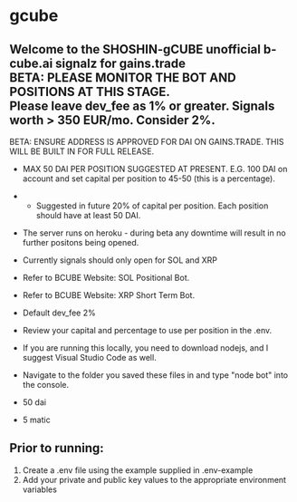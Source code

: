# gcube


 Welcome to the SHOSHIN-gCUBE unofficial b-cube.ai signalz for gains.trade                    
BETA:   PLEASE MONITOR THE BOT AND POSITIONS AT THIS STAGE.                           
Please leave dev_fee as 1% or greater. 
Signals worth > 350 EUR/mo. Consider 2%.              
--------------------------------------------------------------------------------
BETA: ENSURE ADDRESS IS APPROVED FOR DAI ON GAINS.TRADE. THIS WILL BE BUILT IN FOR FULL RELEASE. 

- MAX 50 DAI PER POSITION SUGGESTED AT PRESENT. E.G. 100 DAI on account and set capital per position to 45-50 (this is a percentage).
- - Suggested in future 20% of capital per position. Each position should have at least 50 DAI.

 - The server runs on heroku - during beta any downtime will result in no further positons being opened. 
 - Currently signals should only open for SOL and XRP                                                     
 - Refer to BCUBE Website: SOL Positional Bot.                                                            
 - Refer to BCUBE Website: XRP Short Term Bot.                                                            
 - Default dev_fee 2%                                                                                     
 - Review your capital and percentage to use per position in the .env.                                    

- If you are running this locally, you need to download nodejs, and I suggest Visual Studio Code as well.
- Navigate to the folder you saved these files in and type "node bot" into the console.

- 50 dai
- 5 matic



## Prior to running: 
1. Create a .env file using the example supplied in .env-example
2. Add your private and public key values to the appropriate environment variables
